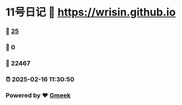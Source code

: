 # 11号日记 :link: https://wrisin.github.io 
### :page_facing_up: [25](https://wrisin.github.io/tag.html) 
### :speech_balloon: 0 
### :hibiscus: 22467 
### :alarm_clock: 2025-02-16 11:30:50 
### Powered by :heart: [Gmeek](https://github.com/Meekdai/Gmeek)
